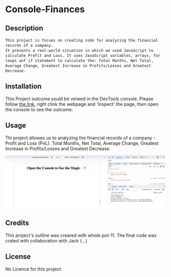 # Console-Finances
    
## Description 


    This project is focues on creating code for analyzing the financial records of a company.
    It presents a real-world situation in which we used JavaScript to calculate Profit and Loss. It uses JavaScript variables, arrays, for loops anf if statement to calculate the: Total Months, Net Total, Average Change, Greatest Increase in Profits/Losses and Greatest Decrease.


## Installation

This Project outcome sould be veiwed in the DevTools console.
Please follow [the link](), right clink the webpage and 'Inspect' the page, then open the console to see the outcome.


## Usage 

Thi project allowes us to analyzing the financial records of a company - Profit and Loss (PnL). Total Months, Net Total, Average Change, Greatest Increase in Profits/Losses and Greatest Decrease. 


![Console view](screenoshot.png)



## Credits

This project's outline was creared with whole pot-11. 
The final code was crated with collaboration with Jack (...)


## License

No Licence for this project



